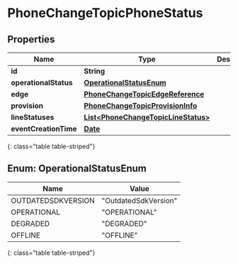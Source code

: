 # PhoneChangeTopicPhoneStatus


## Properties

| Name | Type | Description | Notes |
| ------------ | ------------- | ------------- | ------------- |
| **id** | **String** |  |  [optional] |
| **operationalStatus** | [**OperationalStatusEnum**](#Enum--OperationalStatusEnum) |  |  [optional] |
| **edge** | [**PhoneChangeTopicEdgeReference**](PhoneChangeTopicEdgeReference) |  |  [optional] |
| **provision** | [**PhoneChangeTopicProvisionInfo**](PhoneChangeTopicProvisionInfo) |  |  [optional] |
| **lineStatuses** | [**List&lt;PhoneChangeTopicLineStatus&gt;**](PhoneChangeTopicLineStatus) |  |  [optional] |
| **eventCreationTime** | [**Date**](Date) |  |  [optional] |
{: class="table table-striped"}


## Enum: OperationalStatusEnum

| Name | Value |
| ---- | ----- |
| OUTDATEDSDKVERSION | &quot;OutdatedSdkVersion&quot; | 
| OPERATIONAL | &quot;OPERATIONAL&quot; | 
| DEGRADED | &quot;DEGRADED&quot; | 
| OFFLINE | &quot;OFFLINE&quot; | 
{: class="table table-striped"}




